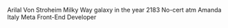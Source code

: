 Arilal Von Stroheim
Milky Way galaxy in the year 2183
No-cert atm 
Amanda
Italy
Meta Front-End Developer

